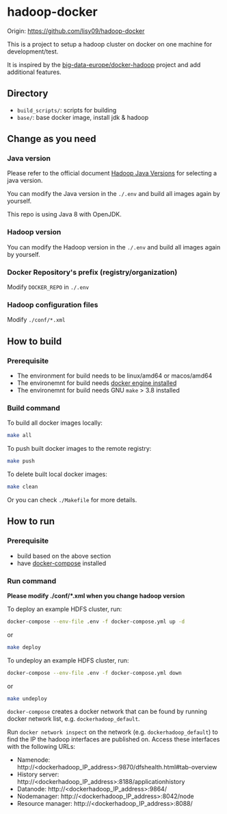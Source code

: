 # hadoop-docker

Origin: https://github.com/lisy09/hadoop-docker

This is a project to setup a hadoop cluster on docker on one machine for development/test.

It is inspired by the [big-data-europe/docker-hadoop](https://github.com/big-data-europe/docker-hadoop) project and add additional features.

## Directory

- `build_scripts/`: scripts for building
- `base/`: base docker image, install jdk & hadoop

## Change as you need

### Java version

Please refer to the official document [Hadoop Java Versions](https://cwiki.apache.org/confluence/display/HADOOP/Hadoop+Java+Versions) for selecting a java version.

You can modify the Java version in the `./.env` and build all images again by yourself.

This repo is using Java 8 with OpenJDK.

### Hadoop version

You can modify the Hadoop version in the `./.env` and build all images again by yourself.

### Docker Repository's prefix (registry/organization)

Modify `DOCKER_REPO` in `./.env`

### Hadoop configuration files

Modify `./conf/*.xml`

## How to build

### Prerequisite

- The environment for build needs to be linux/amd64 or macos/amd64
- The environemnt for build needs [docker engine installed](https://docs.docker.com/engine/install/)
- The environemnt for build needs GNU `make` > 3.8 installed

### Build command

To build all docker images locally:
```bash
make all
```

To push built docker images to the remote registry:
```bash
make push
```

To delete built local docker images:
```bash
make clean
```

Or you can check `./Makefile` for more details.

## How to run

### Prerequisite

- build based on the above section
- have [docker-compose](https://docs.docker.com/compose/install/) installed

### Run command

**Please modify ./conf/*.xml when you change hadoop version**

To deploy an example HDFS cluster, run:
```bash
docker-compose --env-file .env -f docker-compose.yml up -d
```
or 
```bash
make deploy
```

To undeploy an example HDFS cluster, run:
```bash
docker-compose --env-file .env -f docker-compose.yml down
```
or 
```bash
make undeploy
```

`docker-compose` creates a docker network that can be found by running docker network list, e.g. `dockerhadoop_default`.

Run `docker network inspect` on the network (e.g. `dockerhadoop_default`) to find the IP the hadoop interfaces are published on. Access these interfaces with the following URLs:

- Namenode: http://<dockerhadoop_IP_address>:9870/dfshealth.html#tab-overview
- History server: http://<dockerhadoop_IP_address>:8188/applicationhistory
- Datanode: http://<dockerhadoop_IP_address>:9864/
- Nodemanager: http://<dockerhadoop_IP_address>:8042/node
- Resource manager: http://<dockerhadoop_IP_address>:8088/